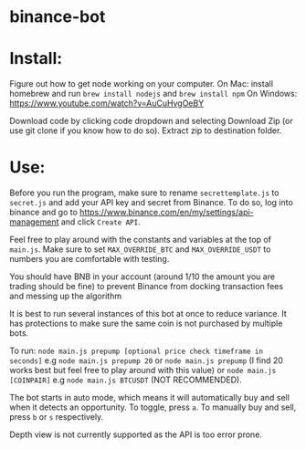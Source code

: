 # binance-bot

# Install:

Figure out how to get node working on your computer. On Mac: install homebrew and run `brew install nodejs` and `brew install npm`
On Windows: https://www.youtube.com/watch?v=AuCuHvgOeBY

Download code by clicking code dropdown and selecting Download Zip (or use git clone if you know how to do so). Extract zip to destination folder.

# Use:
Before you run the program, make sure to rename `secrettemplate.js` to `secret.js` and add your API key and secret from Binance. To do so, log into binance and go to https://www.binance.com/en/my/settings/api-management and click `Create API`.

Feel free to play around with the constants and variables at the top of `main.js`. Make sure to set `MAX_OVERRIDE_BTC` and `MAX_OVERRIDE_USDT` to numbers you are comfortable with testing. 

You should have BNB in your account (around 1/10 the amount you are trading should be fine) to prevent Binance from docking transaction fees and messing up the algorithm

It is best to run several instances of this bot at once to reduce variance. It has protections to make sure the same coin is not purchased by multiple bots.

To run: `node main.js prepump [optional price check timeframe in seconds]` e.g `node main.js prepump 20` or `node main.js prepump` (I find 20 works best but feel free to play around with this value) or `node main.js [COINPAIR]` e.g `node main.js BTCUSDT` (NOT RECOMMENDED).

The bot starts in auto mode, which means it will automatically buy and sell when it detects an opportunity. To toggle, press `a`. To manually buy and sell, press `b` or `s` respectively.

Depth view is not currently supported as the API is too error prone.
